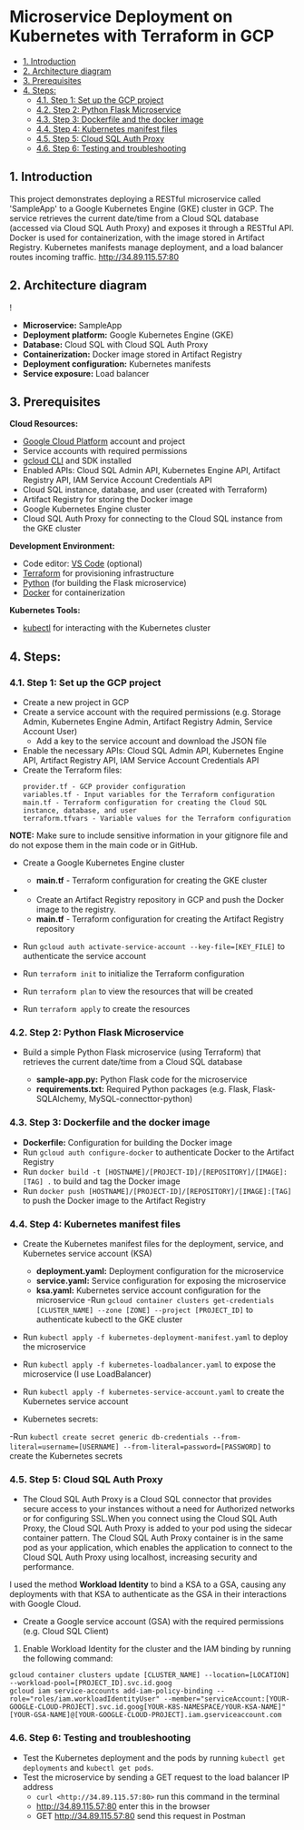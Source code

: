 
# Microservice Deployment on Kubernetes with Terraform in GCP <!-- omit in toc -->

- [1. Introduction](#1-introduction)
- [2. Architecture diagram](#2-architecture-diagram)
- [3. Prerequisites](#3-prerequisites)
- [4. Steps:](#4-steps)
  - [4.1. Step 1: Set up the GCP project](#41-step-1-set-up-the-gcp-project)
  - [4.2. Step 2: Python Flask Microservice](#42-step-2-python-flask-microservice)
  - [4.3. Step 3: Dockerfile and the docker image](#43-step-3-dockerfile-and-the-docker-image)
  - [4.4. Step 4: Kubernetes manifest files](#44-step-4-kubernetes-manifest-files)
  - [4.5. Step 5: Cloud SQL Auth Proxy](#45-step-5-cloud-sql-auth-proxy)
  - [4.6. Step 6: Testing and troubleshooting](#46-step-6-testing-and-troubleshooting)
  
## 1. Introduction

This project demonstrates deploying a RESTful microservice called 'SampleApp' to a Google Kubernetes Engine (GKE) cluster in GCP. The service retrieves the current date/time from a Cloud SQL database (accessed via Cloud SQL Auth Proxy) and exposes it through a RESTful API. Docker is used for containerization, with the image stored in Artifact Registry. Kubernetes manifests manage deployment, and a load balancer routes incoming traffic.
<http://34.89.115.57:80>

## 2. Architecture diagram

!
- **Microservice:** SampleApp
- **Deployment platform:** Google Kubernetes Engine (GKE)
- **Database:** Cloud SQL with Cloud SQL Auth Proxy
- **Containerization:** Docker image stored in Artifact Registry
- **Deployment configuration:** Kubernetes manifests
- **Service exposure:** Load balancer

## 3. Prerequisites

**Cloud Resources:**

- [Google Cloud Platform](https://console.cloud.google.com/welcome?project=microservice-on-kubernetes) account and project
- Service accounts with required permissions
- [gcloud CLI](https://cloud.google.com/sdk/docs/install) and SDK installed
- Enabled APIs: Cloud SQL Admin API, Kubernetes Engine API, Artifact Registry API, IAM Service Account Credentials API
- Cloud SQL instance, database, and user (created with Terraform)
- Artifact Registry for storing the Docker image
- Google Kubernetes Engine cluster
- Cloud SQL Auth Proxy for connecting to the Cloud SQL instance from the GKE cluster

**Development Environment:**

- Code editor: [VS Code](https://code.visualstudio.com/download) (optional)
- [Terraform](https://developer.hashicorp.com/terraform/install) for provisioning infrastructure
- [Python](https://www.python.org/downloads/windows/) (for building the Flask microservice)
- [Docker](https://www.docker.com/products/docker-desktop/) for containerization

**Kubernetes Tools:**

- [kubectl](https://kubernetes.io/docs/tasks/tools/) for interacting with the Kubernetes cluster

## 4. Steps:

### 4.1. Step 1: Set up the GCP project

- Create a new project in GCP
- Create a service account with the required permissions (e.g. Storage Admin, Kubernetes Engine Admin, Artifact Registry Admin, Service Account User)
  - Add a key to the service account and download the JSON file 
- Enable the necessary APIs: Cloud SQL Admin API, Kubernetes Engine API, Artifact Registry API, IAM Service Account Credentials API
- Create the Terraform files: 
    ```
    provider.tf - GCP provider configuration
    variables.tf - Input variables for the Terraform configuration
    main.tf - Terraform configuration for creating the Cloud SQL instance, database, and user
    terraform.tfvars - Variable values for the Terraform configuration
    ```
**NOTE:** Make sure to include sensitive information in your gitignore file and do not expose them in the main code or in GitHub.

- Create a Google Kubernetes Engine cluster
  - **main.tf** - Terraform configuration for creating the GKE cluster
  
- - Create an Artifact Registry repository in GCP and push the Docker image to the registry.
  - **main.tf** - Terraform configuration for creating the Artifact Registry repository

- Run `gcloud auth activate-service-account --key-file=[KEY_FILE]` to authenticate the service account
- Run `terraform init` to initialize the Terraform configuration
- Run `terraform plan` to view the resources that will be created
- Run `terraform apply` to create the resources



### 4.2. Step 2: Python Flask Microservice

- Build a simple Python Flask microservice (using Terraform) that retrieves the current date/time from a Cloud SQL database
  
  - **sample-app.py:** Python Flask code for the microservice
  - **requirements.txt:** Required Python packages (e.g. Flask, Flask-SQLAlchemy, MySQL-connecttor-python)

### 4.3. Step 3: Dockerfile and the docker image

  - **Dockerfile:** Configuration for building the Docker image
- Run `gcloud auth configure-docker` to authenticate Docker to the Artifact Registry
- Run `docker build -t [HOSTNAME]/[PROJECT-ID]/[REPOSITORY]/[IMAGE]:[TAG] .` to build and tag the Docker image
- Run `docker push [HOSTNAME]/[PROJECT-ID]/[REPOSITORY]/[IMAGE]:[TAG]` to push the Docker image to the Artifact Registry

### 4.4. Step 4: Kubernetes manifest files

- Create the Kubernetes manifest files for the deployment, service, and Kubernetes service account (KSA)

  - **deployment.yaml:** Deployment configuration for the microservice
  - **service.yaml:** Service configuration for exposing the microservice
  - **ksa.yaml:** Kubernetes service account configuration for the microservice
-Run `gcloud container clusters get-credentials [CLUSTER_NAME] --zone [ZONE] --project [PROJECT_ID]` to authenticate kubectl to the GKE cluster
- Run `kubectl apply -f kubernetes-deployment-manifest.yaml` to deploy the microservice
- Run `kubectl apply -f kubernetes-loadbalancer.yaml` to expose the microservice (I use LoadBalancer)
- Run `kubectl apply -f kubernetes-service-account.yaml` to create the Kubernetes service account

- Kubernetes secrets: 

 -Run `kubectl create secret generic db-credentials --from-literal=username=[USERNAME] --from-literal=password=[PASSWORD]` to create the Kubernetes secrets

### 4.5. Step 5: Cloud SQL Auth Proxy

- The Cloud SQL Auth Proxy is a Cloud SQL connector that provides secure access to your instances without a need for Authorized networks or for configuring SSL.When you connect using the Cloud SQL Auth Proxy, the Cloud SQL Auth Proxy is added to your pod using the sidecar container pattern. The Cloud SQL Auth Proxy container is in the same pod as your application, which enables the application to connect to the Cloud SQL Auth Proxy using localhost, increasing security and performance.

I used the method **Workload Identity** to bind a KSA to a GSA, causing any deployments with that KSA to authenticate as the GSA in their interactions with Google Cloud.

- Create a Google service account (GSA) with the required permissions (e.g. Cloud SQL Client)
1. Enable Workload Identity for the cluster and the IAM binding by running the following command:
```
gcloud container clusters update [CLUSTER_NAME] --location=[LOCATION] --workload-pool=[PROJECT_ID].svc.id.goog
gcloud iam service-accounts add-iam-policy-binding --role="roles/iam.workloadIdentityUser" --member="serviceAccount:[YOUR-GOOGLE-CLOUD-PROJECT].svc.id.goog[YOUR-K8S-NAMESPACE/YOUR-KSA-NAME]" [YOUR-GSA-NAME]@[YOUR-GOOGLE-CLOUD-PROJECT].iam.gserviceaccount.com
```

### 4.6. Step 6: Testing and troubleshooting

- Test the Kubernetes deployment and the pods by running `kubectl get deployments` and `kubectl get pods`.
- Test the microservice by sending a GET request to the load balancer IP address
  - `curl <http://34.89.115.57:80>`  run this command in the terminal
  - <http://34.89.115.57:80>       enter this in the browser
  - GET http://34.89.115.57:80 send this request in Postman
  